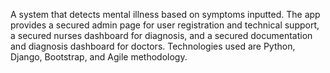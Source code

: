 A system that detects mental illness based on symptoms inputted. The app provides a secured admin page for user registration and technical support, a secured nurses dashboard for diagnosis, and a secured documentation and diagnosis dashboard for doctors. Technologies used are Python, Django, Bootstrap, and Agile methodology.
